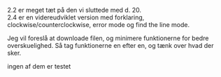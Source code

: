 2.2 er meget tæt på den vi sluttede med d. 20.    
2.4 er en videreudviklet version med forklaring, clockwise/counterclockwise, error mode og find the line mode.

Jeg vil foreslå at downloade filen, og minimere funktionerne for bedre overskuelighed. Så tag funktionerne en efter en, og tænk over hvad der sker.

ingen af dem er testet
